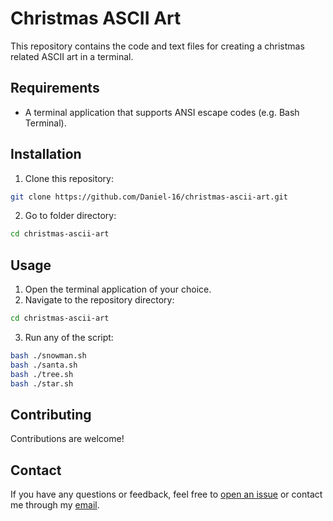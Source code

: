 # Christmas ASCII Art

This repository contains the code and text files for creating a christmas related ASCII art in a terminal.

## Requirements

- A terminal application that supports ANSI escape codes (e.g. Bash Terminal).

## Installation

1. Clone this repository:

```bash
git clone https://github.com/Daniel-16/christmas-ascii-art.git
```

2. Go to folder directory:

```bash
cd christmas-ascii-art
```

## Usage

1. Open the terminal application of your choice.
2. Navigate to the repository directory:

```bash
cd christmas-ascii-art
```

3. Run any of the script:

```bash
bash ./snowman.sh
bash ./santa.sh
bash ./tree.sh
bash ./star.sh
```

## Contributing

Contributions are welcome!

## Contact

If you have any questions or feedback, feel free to [open an issue](https://github.com/user/repo/issues/new) or contact me through my [email](mailto:danieloloruntoba681@gmail.com).
